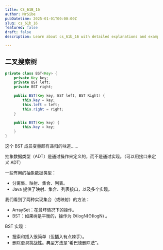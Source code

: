 ```yaml
---
title: CS_61B_16
author: MrSibe
pubDatetime: 2025-01-01T00:00:00Z
slug: cs_61b_16
featured: false
draft: false
description: Learn about cs_61b_16 with detailed explanations and examples.

---
```

## 二叉搜索树

```java
private class BST<Key> {
    private Key key;
    private BST left;
    private BST right;

    public BST(Key key, BST left, BST Right) {
        this.key = key;
        this.left = left;
        this.right = right;
    }

    public BST(Key key) {
        this.key = key;
    }
}
```

这个 BST 成员变量颇有递归的味道......

抽象数据类型（ADT）是通过操作来定义的，而不是通过实现。（可以用接口来定义 ADT）

一些有用的抽象数据类型：

- 分离集、映射、集合、列表。
- Java 提供了映射、集合、列表接口，以及多个实现。

我们看到了两种实现集合（或映射）的方法：

- ArraySet：在最坏情况下的操作。
- BST：如果树是平衡的，操作为 Θ(logN)Θ(logN) 。

BST 实现：

- 搜索和插入很简单（但插入有点棘手）。
- 删除更具挑战性。典型方法是“希巴德删除法”。
